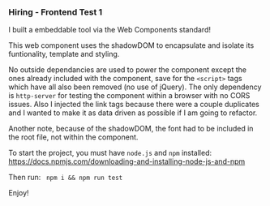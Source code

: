 ### Hiring - Frontend Test 1

I built a embeddable tool via the Web Components standard!

This web component uses the shadowDOM to encapsulate and isolate its funtionality, template and styling. 

No outside dependancies are used to power the component except the ones already included with the component, save for the `<script>` tags which have all also been removed (no use of jQuery). The only dependency is `http-server` for testing the component within a browser with no CORS issues. Also I injected the link tags because there were a couple duplicates and I wanted to make it as data driven as possible if I am going to refactor.

Another note, because of the shadowDOM, the font had to be included in the root file, not within the component.

To start the project, you must have `node.js` and `npm` installed: https://docs.npmjs.com/downloading-and-installing-node-js-and-npm

Then run:
``` npm i && npm run test```

Enjoy!
